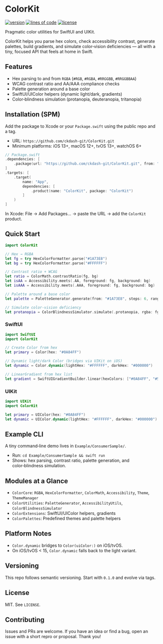 # ColorKit

[![version](https://img.shields.io/github/v/tag/ckdash-git/ColorKit?label=version)](https://github.com/ckdash-git/ColorKit/tags) [![lines of code](https://img.shields.io/tokei/lines/github/ckdash-git/ColorKit)](https://github.com/ckdash-git/ColorKit) [![license](https://img.shields.io/github/license/ckdash-git/ColorKit)](LICENSE)

Pragmatic color utilities for SwiftUI and UIKit.

ColorKit helps you parse hex colors, check accessibility contrast, generate palettes, build gradients, and simulate color‑vision deficiencies — all with a tiny, focused API that feels at home in Swift.

## Features
- Hex parsing to and from `RGBA` (`#RGB`, `#RGBA`, `#RRGGBB`, `#RRGGBBAA`)
- WCAG contrast ratio and AA/AAA compliance checks
- Palette generation around a base color
- SwiftUI/UIColor helpers (dynamic light/dark, gradients)
- Color‑blindness simulation (protanopia, deuteranopia, tritanopia)

## Installation (SPM)
Add the package to Xcode or your `Package.swift` using the public repo and a tag.

- URL: `https://github.com/ckdash-git/ColorKit.git`
- Minimum platforms: iOS 13+, macOS 12+, tvOS 13+, watchOS 6+

```swift
// Package.swift
.dependencies: [
    .package(url: "https://github.com/ckdash-git/ColorKit.git", from: "0.1.0")
]
.targets: [
    .target(
        name: "App",
        dependencies: [
            .product(name: "ColorKit", package: "ColorKit")
        ]
    )
]
```

In Xcode: File → Add Packages… → paste the URL → add the `ColorKit` product.

## Quick Start
```swift
import ColorKit

// Hex → RGBA
let fg = try HexColorFormatter.parse("#1A73E8")
let bg = try HexColorFormatter.parse("#FFFFFF")

// Contrast ratio + WCAG
let ratio = ColorMath.contrastRatio(fg, bg)
let isAA = Accessibility.meets(.AA, foreground: fg, background: bg)
let isAAA = Accessibility.meets(.AAA, foreground: fg, background: bg)

// Palette around a base color
let palette = PaletteGenerator.generate(from: "#1A73E8", steps: 6, range: 0.25)

// Simulate color‑vision deficiency
let protanopia = ColorBlindnessSimulator.simulate(.protanopia, rgba: fg)
```

### SwiftUI
```swift
import SwiftUI
import ColorKit

// Create Color from hex
let primary = Color(hex: "#0A84FF")

// Dynamic light/dark Color (bridges via UIKit on iOS)
let dynamic = Color.dynamic(lightHex: "#FFFFFF", darkHex: "#000000")

// LinearGradient from hex list
let gradient = SwiftUIGradientBuilder.linear(hexColors: ["#0A84FF", "#5E5CE6"]) 
```

### UIKit
```swift
import UIKit
import ColorKit

let primary = UIColor(hex: "#0A84FF")
let dynamic = UIColor.dynamic(lightHex: "#FFFFFF", darkHex: "#000000")
```

## Example CLI
A tiny command‑line demo lives in `Example/ConsumerSample/`.

- Run: `cd Example/ConsumerSample && swift run`
- Shows: hex parsing, contrast ratio, palette generation, and color‑blindness simulation.

## Modules at a Glance
- `ColorCore`: `RGBA`, `HexColorFormatter`, `ColorMath`, `Accessibility`, `Theme`, `ThemeManager`
- `ColorUtilities`: `PaletteGenerator`, `AccessibilityUtils`, `ColorBlindnessSimulator`
- `ColorExtensions`: SwiftUI/UIColor helpers, gradients
- `ColorPalettes`: Predefined themes and palette helpers

## Platform Notes
- `Color.dynamic` bridges to `Color(uiColor:)` on iOS/tvOS.
- On iOS/tvOS < 15, `Color.dynamic` falls back to the light variant.

## Versioning
This repo follows semantic versioning. Start with `0.1.0` and evolve via tags.

## License
MIT. See `LICENSE`.

## Contributing
Issues and PRs are welcome. If you have an idea or find a bug, open an issue with a short repro or proposal. Thank you!